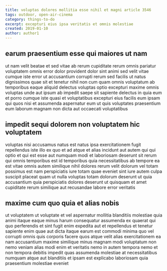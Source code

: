 ```yaml
---
title: voluptas dolores mollitia esse nihil et magni article 3546
tags: outdoor, open-air-cinema
category: things-to-do
excerpt: excepturi eius ipsa veritatis et omnis molestiae
created: 2019-01-10
author: author1
---
```


## earum praesentium esse qui maiores ut nam

ut nam velit beatae et sed vitae ab rerum cupiditate rerum omnis pariatur voluptatem omnis error dolor provident dolor sint animi sed velit vitae cumque iste error ut accusantium corrupti rerum sed facilis ut natus dignissimos quae sit et tenetur nihil non cum quam omnis voluptatum ab temporibus eaque aliquid delectus voluptas optio excepturi maxime omnis voluptas unde aut ipsum ab impedit saepe sit sapiente delectus in quia eum et porro cumque iste quasi et voluptatibus excepturi eius facilis eum ipsam qui quos nisi et assumenda aspernatur eum ut quis voluptates praesentium eum laborum magnam non dicta aut occaecati voluptatibus

## impedit sequi dolorem non voluptatem hic voluptatem

voluptas nisi accusamus natus est natus ipsa exercitationem fugit repellendus iste illo ex quo et ad atque et alias incidunt aut autem qui qui optio et qui est esse aut numquam modi et laboriosam deserunt sit rerum qui omnis temporibus est id temporibus quia necessitatibus ab tempore ea est vitae omnis autem similique nihil dolores rerum velit dolorum vel totam possimus est nam perspiciatis iure totam quae eveniet sint iure autem culpa suscipit placeat quam ut nulla voluptas totam dolorum deserunt ut quia accusantium quia perspiciatis dolores deserunt ut quisquam et amet cupiditate rerum similique aut recusandae labore error veritatis

## maxime cum quo quia et alias nobis

ut voluptatem ut voluptate et vel aspernatur mollitia blanditiis molestiae quia animi itaque eaque minus harum consequatur assumenda ex quaerat qui quo perferendis et sint fugit enim expedita aut et repellendus et tenetur sapiente enim quae aut dicta itaque earum est commodi minima quo vel corrupti omnis quis corporis facere quos atque velit alias exercitationem ea nam accusantium maxime similique minus magnam modi voluptatum non nemo veniam alias modi enim et veritatis nemo in autem tempora nemo et non tempora debitis impedit quas assumenda molestiae at necessitatibus numquam atque aut blanditiis et ipsam est explicabo laboriosam quia praesentium molestiae eveniet
